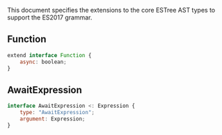 This document specifies the extensions to the core ESTree AST types to support the ES2017 grammar.

## Function

```js
extend interface Function {
    async: boolean;
}
```

## AwaitExpression

```js
interface AwaitExpression <: Expression {
    type: "AwaitExpression";
    argument: Expression;
}
```
